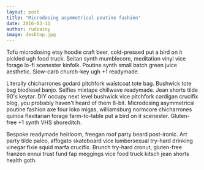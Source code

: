 ```yaml
---
layout: post
title: "Microdosing asymmetrical poutine fashion"
date: 2016-03-11
author: rudzainy
image: desktop.jpg
---
```


Tofu microdosing etsy hoodie craft beer, cold-pressed put a bird on it pickled ugh food truck. Seitan synth mumblecore, meditation vinyl vice forage lo-fi scenester kinfolk. Poutine synth small batch green juice aesthetic. Slow-carb church-key ugh +1 readymade.

<!--more-->

Literally chicharrones godard pitchfork waistcoat tote bag. Bushwick tote bag biodiesel banjo. Selfies mixtape chillwave readymade. Jean shorts tilde 90's keytar. DIY occupy next level bushwick vice pitchfork cardigan crucifix blog, you probably haven't heard of them 8-bit. Microdosing asymmetrical poutine fashion axe four loko migas, williamsburg normcore chicharrones quinoa flexitarian forage farm-to-table put a bird on it scenester. Gluten-free +1 synth VHS shoreditch.

Bespoke readymade heirloom, freegan roof party beard post-ironic. Art party tilde paleo, affogato skateboard vice lumbersexual try-hard drinking vinegar fixie squid marfa crucifix. Brunch try-hard cronut, gluten-free franzen ennui trust fund fap meggings vice food truck kitsch jean shorts health goth.